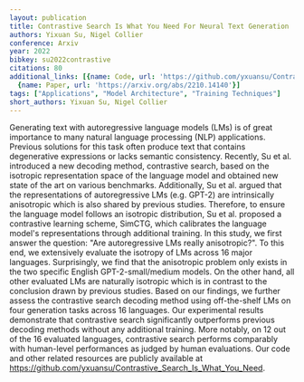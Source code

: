```yaml
---
layout: publication
title: Contrastive Search Is What You Need For Neural Text Generation
authors: Yixuan Su, Nigel Collier
conference: Arxiv
year: 2022
bibkey: su2022contrastive
citations: 80
additional_links: [{name: Code, url: 'https://github.com/yxuansu/Contrastive_Search_Is_What_You_Need'},
  {name: Paper, url: 'https://arxiv.org/abs/2210.14140'}]
tags: ["Applications", "Model Architecture", "Training Techniques"]
short_authors: Yixuan Su, Nigel Collier
---
```

Generating text with autoregressive language models (LMs) is of great
importance to many natural language processing (NLP) applications. Previous
solutions for this task often produce text that contains degenerative
expressions or lacks semantic consistency. Recently, Su et al. introduced a new
decoding method, contrastive search, based on the isotropic representation
space of the language model and obtained new state of the art on various
benchmarks. Additionally, Su et al. argued that the representations of
autoregressive LMs (e.g. GPT-2) are intrinsically anisotropic which is also
shared by previous studies. Therefore, to ensure the language model follows an
isotropic distribution, Su et al. proposed a contrastive learning scheme,
SimCTG, which calibrates the language model's representations through
additional training.
  In this study, we first answer the question: "Are autoregressive LMs really
anisotropic?". To this end, we extensively evaluate the isotropy of LMs across
16 major languages. Surprisingly, we find that the anisotropic problem only
exists in the two specific English GPT-2-small/medium models. On the other
hand, all other evaluated LMs are naturally isotropic which is in contrast to
the conclusion drawn by previous studies. Based on our findings, we further
assess the contrastive search decoding method using off-the-shelf LMs on four
generation tasks across 16 languages. Our experimental results demonstrate that
contrastive search significantly outperforms previous decoding methods without
any additional training. More notably, on 12 out of the 16 evaluated languages,
contrastive search performs comparably with human-level performances as judged
by human evaluations. Our code and other related resources are publicly
available at https://github.com/yxuansu/Contrastive_Search_Is_What_You_Need.